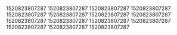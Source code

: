 1520823807287
1520823807287
1520823807287
1520823807287
1520823807287
1520823807287
1520823807287
1520823807287
1520823807287
1520823807287
1520823807287
1520823807287
1520823807287
1520823807287
1520823807287